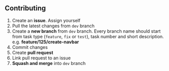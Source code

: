 ## Contributing

1. Create an **issue**. Assign yourself
2. Pull the latest changes from `dev` branch
3. Create a **new branch** from `dev` branch. Every branch name should start from task type (`feature`, `fix` or
   `test`), task number and short description. e.g. **feature/125/create-navbar**
4. Commit changes
5. Create **pull request**
6. Link pull request to an issue
7. **Squash and merge** into `dev` branch
